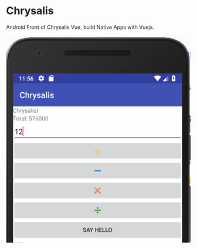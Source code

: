 # Chrysalis

Android Front of Chrysalis Vue, build Native Apps with Vuejs.

![alt text](https://raw.githubusercontent.com/jjohnson1994/chrysalis-android/master/docs/screenshot.png)
